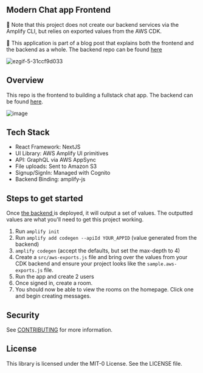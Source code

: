 ## Modern Chat app Frontend

🚨 Note that this project does not create our backend services via the Amplify CLI, but relies on exported values from the AWS CDK.

🚨 This application is part of a blog post that explains both the frontend and the backend as a whole. The backend repo can be found [here](https://github.com/Focus-Otter/fullstack-cdk-helpers/blob/main/README.md)

![ezgif-5-31ccf9d033](https://user-images.githubusercontent.com/5106417/184162547-1a3ab9b4-8f91-4a81-be58-f6af35469e02.gif)

## Overview

This repo is the frontend to building a fullstack chat app. The backend can be found [here](https://github.com/Focus-Otter/chat-cdk-backend).

![image](https://user-images.githubusercontent.com/5106417/184164922-9cbe806e-bb41-4341-89f5-eb419df915b3.png)

## Tech Stack

- React Framework: NextJS
- UI Library: AWS Amplify UI primitives
- API: GraphQL via AWS AppSync
- File uploads: Sent to Amazon S3
- Signup/SignIn: Managed with Cognito
- Backend Binding: amplify-js

## Steps to get started

Once [the backend ](https://github.com/Focus-Otter/fullstack-cdk-helpers/blob/main/README.md) is deployed, it will output a set of values. The outputted values are what you'll need to get this project working.

1. Run `amplify init`
2. Run `amplify add codegen --apiId YOUR_APPID` (value generated from the backend)
3. `amplify codegen` (accept the defaults, but set the max-depth to 4)
4. Create a `src/aws-exports.js` file and bring over the values from your CDK backend and ensure your project looks like the `sample.aws-exports.js` file.
5. Run the app and create 2 users
6. Once signed in, create a room.
7. You should now be able to view the rooms on the homepage. Click one and begin creating messages.

## Security

See [CONTRIBUTING](CONTRIBUTING.md#security-issue-notifications) for more information.

## License

This library is licensed under the MIT-0 License. See the LICENSE file.
